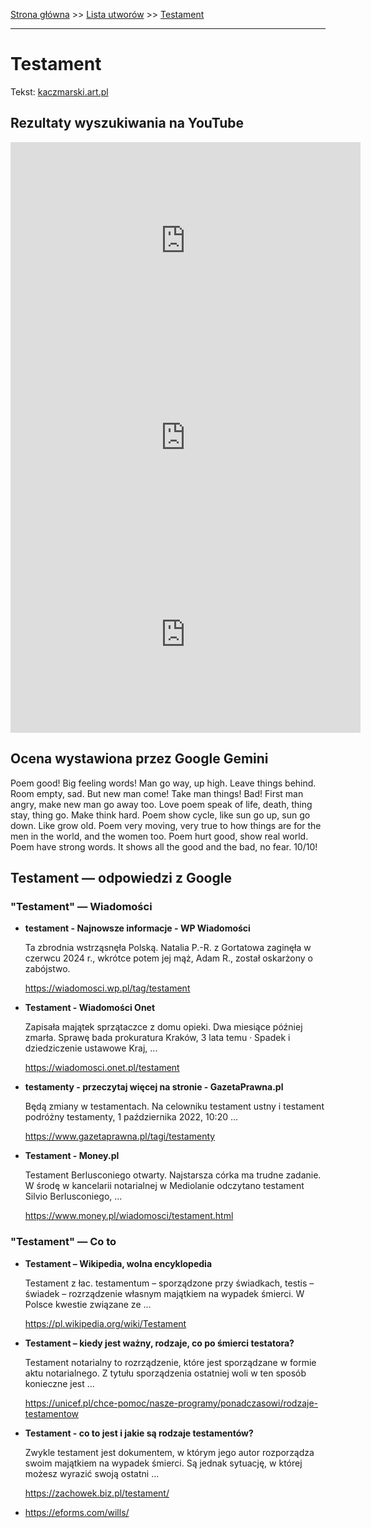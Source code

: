[Strona główna](../index.md) >> [Lista utworów](../list.md) >> [Testament](589.md)

---

# Testament

Tekst: [kaczmarski.art.pl](https://www.kaczmarski.art.pl/tworczosc/wiersze/testament/)

## Rezultaty wyszukiwania na YouTube

<iframe width="560" height="315" src="https://www.youtube.com/embed/XL_26Xm7yV4?si=IdontcarewhotheIRSsendsImnotpayingtaxes" title="YouTube video player" frameborder="0" allow="accelerometer; autoplay; clipboard-write; encrypted-media; gyroscope; picture-in-picture; web-share" referrerpolicy="strict-origin-when-cross-origin" allowfullscreen></iframe>

<iframe width="560" height="315" src="https://www.youtube.com/embed/Hq9HgommE58?si=IdontcarewhotheIRSsendsImnotpayingtaxes" title="YouTube video player" frameborder="0" allow="accelerometer; autoplay; clipboard-write; encrypted-media; gyroscope; picture-in-picture; web-share" referrerpolicy="strict-origin-when-cross-origin" allowfullscreen></iframe>

<iframe width="560" height="315" src="https://www.youtube.com/embed/nU6Cd-rOKQM?si=IdontcarewhotheIRSsendsImnotpayingtaxes" title="YouTube video player" frameborder="0" allow="accelerometer; autoplay; clipboard-write; encrypted-media; gyroscope; picture-in-picture; web-share" referrerpolicy="strict-origin-when-cross-origin" allowfullscreen></iframe>

## Ocena wystawiona przez Google Gemini

Poem good! Big feeling words! Man go way, up high. Leave things behind. Room empty, sad. But new man come! Take man things! Bad! First man angry, make new man go away too. Love poem speak of life, death, thing stay, thing go. Make think hard. Poem show cycle, like sun go up, sun go down. Like grow old. Poem very moving, very true to how things are for the men in the world, and the women too. Poem hurt good, show real world. Poem have strong words. It shows all the good and the bad, no fear. 10/10!


## Testament — odpowiedzi z Google

### "Testament" — Wiadomości

- **testament - Najnowsze informacje - WP Wiadomości**

    Ta zbrodnia wstrząsnęła Polską. Natalia P.-R. z Gortatowa zaginęła w czerwcu 2024 r., wkrótce potem jej mąż, Adam R., został oskarżony o zabójstwo. 

   <https://wiadomosci.wp.pl/tag/testament>
- **Testament - Wiadomości Onet**

    Zapisała majątek sprzątaczce z domu opieki. Dwa miesiące później zmarła. Sprawę bada prokuratura Kraków, 3 lata temu · Spadek i dziedziczenie ustawowe Kraj, ... 

   <https://wiadomosci.onet.pl/testament>
- **testamenty - przeczytaj więcej na stronie - GazetaPrawna.pl**

    Będą zmiany w testamentach. Na celowniku testament ustny i testament podróżny testamenty, 1 października 2022, 10:20 ... 

   <https://www.gazetaprawna.pl/tagi/testamenty>
- **Testament - Money.pl**

    Testament Berlusconiego otwarty. Najstarsza córka ma trudne zadanie. W środę w kancelarii notarialnej w Mediolanie odczytano testament Silvio Berlusconiego, ... 

   <https://www.money.pl/wiadomosci/testament.html>

### "Testament" — Co to

- **Testament – Wikipedia, wolna encyklopedia**

    Testament z łac. testamentum – sporządzone przy świadkach, testis – świadek – rozrządzenie własnym majątkiem na wypadek śmierci. W Polsce kwestie związane ze ... 

   <https://pl.wikipedia.org/wiki/Testament>
- **Testament – kiedy jest ważny, rodzaje, co po śmierci testatora?**

    Testament notarialny to rozrządzenie, które jest sporządzane w formie aktu notarialnego. Z tytułu sporządzenia ostatniej woli w ten sposób konieczne jest ... 

   <https://unicef.pl/chce-pomoc/nasze-programy/ponadczasowi/rodzaje-testamentow>
- **Testament - co to jest i jakie są rodzaje testamentów?**

    Zwykle testament jest dokumentem, w którym jego autor rozporządza swoim majątkiem na wypadek śmierci. Są jednak sytuację, w której możesz wyrazić swoją ostatni ... 

   <https://zachowek.biz.pl/testament/>
- <https://eforms.com/wills/>

